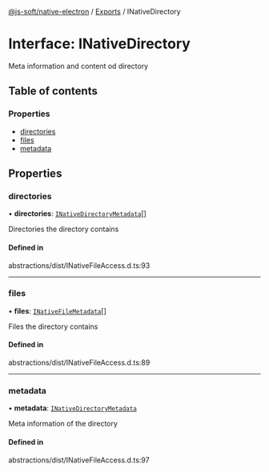 [@js-soft/native-electron](../README.md) / [Exports](../modules.md) / INativeDirectory

# Interface: INativeDirectory

Meta information and content od directory

## Table of contents

### Properties

-   [directories](INativeDirectory.md#directories)
-   [files](INativeDirectory.md#files)
-   [metadata](INativeDirectory.md#metadata)

## Properties

### directories

• **directories**: [`INativeDirectoryMetadata`](INativeDirectoryMetadata.md)[]

Directories the directory contains

#### Defined in

abstractions/dist/INativeFileAccess.d.ts:93

---

### files

• **files**: [`INativeFileMetadata`](INativeFileMetadata.md)[]

Files the directory contains

#### Defined in

abstractions/dist/INativeFileAccess.d.ts:89

---

### metadata

• **metadata**: [`INativeDirectoryMetadata`](INativeDirectoryMetadata.md)

Meta information of the directory

#### Defined in

abstractions/dist/INativeFileAccess.d.ts:97
